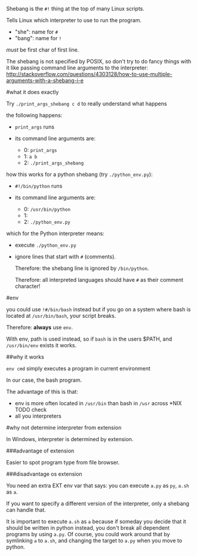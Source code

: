 Shebang is the `#!` thing at the top of many Linux scripts.

Tells Linux which interpreter to use to run the program.

- "she": name for `#`
- "bang": name for `!`

*must* be first char of first line.

The shebang is not specified by POSIX, so don't try to do fancy things with it like passing command line arguments to the interpreter: <http://stackoverflow.com/questions/4303128/how-to-use-multiple-arguments-with-a-shebang-i-e>

#what it does exactly

Try `./print_args_shebang c d` to really understand what happens

the following happens:

- `print_args` runs
- its command line arguments are:

    - 0: `print_args`
    - 1: `a b`
    - 2: `./print_args_shebang`

how this works for a python shebang (try `./python_env.py`):

- `#!/bin/python` runs
- its command line arguments are:

    - 0: `/usr/bin/python`
    - 1:
    - 2: `./python_env.py`

which for the Python interpreter means:

- execute `./python_env.py`

- ignore lines that start with `#` (comments).

    Therefore: the shebang line is ignored by `/bin/python`.

    Therefore: all interpreted languages should have `#` as their comment character!

#env

you could use `!#/bin/bash` instead but if you go on a system where bash is located at `/usr/bin/bash`, your script breaks.

Therefore: **always** use `env`.

With env, path is used instead, so if `bash` is in the users $PATH, and `/usr/bin/env` exists it works.

##why it works

`env cmd` simply executes a program in current environment

In our case, the bash program.

The advantage of this is that:

- env is more often located in `/usr/bin` than bash in `/usr` across *NIX TODO check
- all you interpreters

#why not determine interpreter from extension

In Windows, interpreter is determined by extension.

###advantage of extension

Easier to spot program type from file browser.

###disadvantage os extension

You need an extra EXT env var that says: you can execute `a.py` as `py`, `a.sh` as `a`.

If you want to specify a different version of the interpreter, only a shebang can handle that.

It is important to execute `a.sh` as `a` because if someday you decide that it should be written in python instead, you don't break all dependent programs by using `a.py`. Of course, you could work around that by symlinking `a` to `a.sh`, and changing the target to `a.py` when you move to python.

